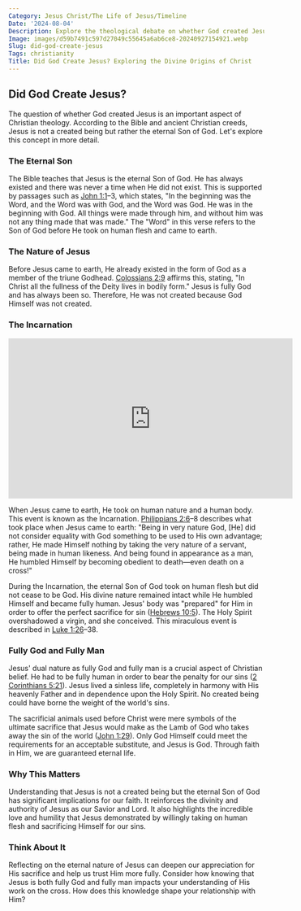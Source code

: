 ```yaml
---
Category: Jesus Christ/The Life of Jesus/Timeline
Date: '2024-08-04'
Description: Explore the theological debate on whether God created Jesus in this thought-provoking article. Delve into differing perspectives and discover the significance of this belief.
Image: images/d59b7491c597d27049c55645a6ab6ce8-20240927154921.webp
Slug: did-god-create-jesus
Tags: christianity
Title: Did God Create Jesus? Exploring the Divine Origins of Christ
---
```


## Did God Create Jesus?

The question of whether God created Jesus is an important aspect of Christian theology. According to the Bible and ancient Christian creeds, Jesus is not a created being but rather the eternal Son of God. Let's explore this concept in more detail.

### The Eternal Son

The Bible teaches that Jesus is the eternal Son of God. He has always existed and there was never a time when He did not exist. This is supported by passages such as [John 1:1](https://www.bibleref.com/John/1/John-1-1.html)–3, which states, "In the beginning was the Word, and the Word was with God, and the Word was God. He was in the beginning with God. All things were made through him, and without him was not any thing made that was made." The "Word" in this verse refers to the Son of God before He took on human flesh and came to earth.

### The Nature of Jesus

Before Jesus came to earth, He already existed in the form of God as a member of the triune Godhead. [Colossians 2:9](https://www.bibleref.com/Colossians/2/Colossians-2-9.html) affirms this, stating, "In Christ all the fullness of the Deity lives in bodily form." Jesus is fully God and has always been so. Therefore, He was not created because God Himself was not created.

### The Incarnation


<iframe width="560" height="315" src="https://www.youtube.com/embed/j0Z9kOi5Y2U" frameborder="0" allow="autoplay; encrypted-media" allowfullscreen></iframe>


When Jesus came to earth, He took on human nature and a human body. This event is known as the Incarnation. [Philippians 2:6](https://www.bibleref.com/Philippians/2/Philippians-2-6.html)–8 describes what took place when Jesus came to earth: "Being in very nature God, [He] did not consider equality with God something to be used to His own advantage; rather, He made Himself nothing by taking the very nature of a servant, being made in human likeness. And being found in appearance as a man, He humbled Himself by becoming obedient to death—even death on a cross!"

During the Incarnation, the eternal Son of God took on human flesh but did not cease to be God. His divine nature remained intact while He humbled Himself and became fully human. Jesus' body was "prepared" for Him in order to offer the perfect sacrifice for sin ([Hebrews 10:5](https://www.bibleref.com/Hebrews/10/Hebrews-10-5.html)). The Holy Spirit overshadowed a virgin, and she conceived. This miraculous event is described in [Luke 1:26](https://www.bibleref.com/Luke/1/Luke-1-26.html)–38.

### Fully God and Fully Man

Jesus' dual nature as fully God and fully man is a crucial aspect of Christian belief. He had to be fully human in order to bear the penalty for our sins ([2 Corinthians 5:21](https://www.bibleref.com/2-Corinthians/5/2-Corinthians-5-21.html)). Jesus lived a sinless life, completely in harmony with His heavenly Father and in dependence upon the Holy Spirit. No created being could have borne the weight of the world's sins.

The sacrificial animals used before Christ were mere symbols of the ultimate sacrifice that Jesus would make as the Lamb of God who takes away the sin of the world ([John 1:29](https://www.bibleref.com/John/1/John-1-29.html)). Only God Himself could meet the requirements for an acceptable substitute, and Jesus is God. Through faith in Him, we are guaranteed eternal life.

### Why This Matters

Understanding that Jesus is not a created being but the eternal Son of God has significant implications for our faith. It reinforces the divinity and authority of Jesus as our Savior and Lord. It also highlights the incredible love and humility that Jesus demonstrated by willingly taking on human flesh and sacrificing Himself for our sins.

### Think About It

Reflecting on the eternal nature of Jesus can deepen our appreciation for His sacrifice and help us trust Him more fully. Consider how knowing that Jesus is both fully God and fully man impacts your understanding of His work on the cross. How does this knowledge shape your relationship with Him?